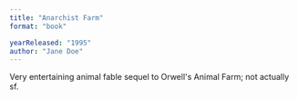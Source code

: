 ```yaml
---
title: "Anarchist Farm"
format: "book"

yearReleased: "1995"
author: "Jane Doe"
---
```

Very entertaining animal fable sequel to Orwell's Animal Farm; not actually sf.  